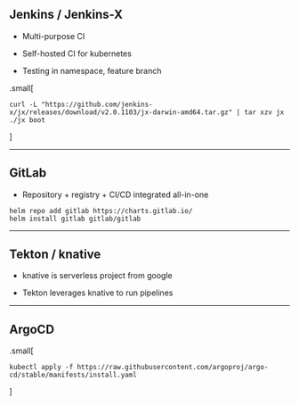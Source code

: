 ## Jenkins / Jenkins-X

- Multi-purpose CI

- Self-hosted CI for kubernetes

- Testing in namespace, feature branch

<!-- FIXME explain what the line above means? -->

.small[
```shell
curl -L "https://github.com/jenkins-x/jx/releases/download/v2.0.1103/jx-darwin-amd64.tar.gz" | tar xzv jx
./jx boot
```
]

---

## GitLab

- Repository + registry + CI/CD integrated all-in-one

```shell
helm repo add gitlab https://charts.gitlab.io/
helm install gitlab gitlab/gitlab
```

---
## Tekton / knative

- knative is serverless project from google

- Tekton leverages knative to run pipelines

---

## ArgoCD

.small[
```shell
kubectl apply -f https://raw.githubusercontent.com/argoproj/argo-cd/stable/manifests/install.yaml
```
]

<!-- 
FIXME I think we should add some details about these projects,
otherwise it feels like an enumeration
-->
